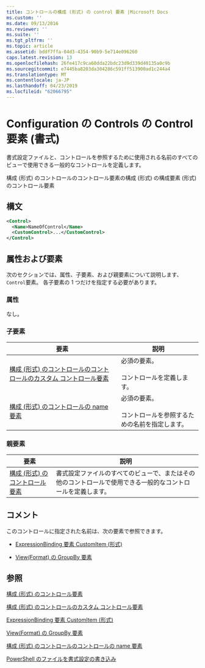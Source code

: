 ```yaml
---
title: コントロールの構成 (形式) の control 要素 |Microsoft Docs
ms.custom: ''
ms.date: 09/13/2016
ms.reviewer: ''
ms.suite: ''
ms.tgt_pltfrm: ''
ms.topic: article
ms.assetid: bddf7ffa-04d3-4354-90b9-5e714e096260
caps.latest.revision: 13
ms.openlocfilehash: 26fe417c9ca60dda22bdc23d9d339d40135a0c9b
ms.sourcegitcommit: e7445ba8203da304286c591ff513900ad1c244a4
ms.translationtype: MT
ms.contentlocale: ja-JP
ms.lasthandoff: 04/23/2019
ms.locfileid: "62066795"
---
```

# <a name="control-element-for-controls-for-configuration-format"></a>Configuration の Controls の Control 要素 (書式)

書式設定ファイルと、コントロールを参照するために使用される名前のすべてのビューで使用できる一般的なコントロールを定義します。

構成 (形式) のコントロールのコントロール要素の構成 (形式) の構成要素 (形式) のコントロール要素

## <a name="syntax"></a>構文

```xml
<Control>
  <Name>NameOfControl</Name>
  <CustomControl>...</CustomControl>
</Control>
```

## <a name="attributes-and-elements"></a>属性および要素

次のセクションでは、属性、子要素、および親要素について説明します、`Control`要素。 各子要素の 1 つだけを指定する必要があります。

### <a name="attributes"></a>属性

なし。

### <a name="child-elements"></a>子要素

|要素|説明|
|-------------|-----------------|
|[構成 (形式) のコントロールのコントロールのカスタム コントロール要素](./customcontrol-element-for-control-for-controls-for-configuration-format.md)|必須の要素。<br /><br /> コントロールを定義します。|
|[構成 (形式) のコントロールの name 要素](./name-element-for-control-for-controls-for-configuration-format.md)|必須の要素。<br /><br /> コントロールを参照するための名前を指定します。|

### <a name="parent-elements"></a>親要素

|要素|説明|
|-------------|-----------------|
|[構成 (形式) のコントロール要素](./controls-element-for-configuration-format.md)|書式設定ファイルのすべてのビューで、またはその他のコントロールで使用できる一般的なコントロールを定義します。|

## <a name="remarks"></a>コメント

このコントロールに指定された名前は、次の要素で参照できます。

- [ExpressionBinding 要素 CustomItem (形式)](./expressionbinding-element-for-customitem-for-controls-for-configuration-format.md)

- [View(Format) の GroupBy 要素](./groupby-element-for-view-format.md)

## <a name="see-also"></a>参照

[構成 (形式) のコントロール要素](./controls-element-for-configuration-format.md)

[構成 (形式) のコントロールのカスタム コントロール要素](./customcontrol-element-for-control-for-controls-for-configuration-format.md)

[ExpressionBinding 要素 CustomItem (形式)](./expressionbinding-element-for-customitem-for-controls-for-configuration-format.md)

[View(Format) の GroupBy 要素](./groupby-element-for-view-format.md)

[構成 (形式) のコントロールのコントロールの name 要素](./name-element-for-control-for-controls-for-configuration-format.md)

[PowerShell のファイルを書式設定の書き込み](./writing-a-powershell-formatting-file.md)
